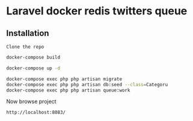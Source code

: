 
# Laravel docker redis twitters queue


## Installation 

 ```Clone the repo```
 
```sh
docker-compose build

```


```sh
docker-compose up -d

```

```sh
docker-compose exec php php artisan migrate
docker-compose exec php php artisan db:seed --class=Categoru
docker-compose exec php php artisan queue:work
```

Now browse project 

 ```
 http://localhost:8083/

```

